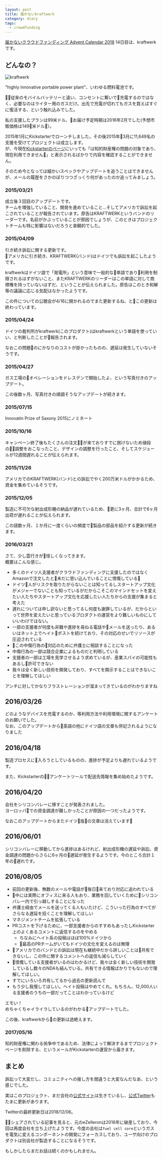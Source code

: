 ```yaml
---
layout: post
title: 届かないkraftwerk
category: diary
tags:
  - crowdfunding
---
```


[届かないクラウドファンディング Advent Calendar 2018](https://adventar.org/calendars/3459) 14日目は、kraftwerkです。

## どんなの？

![kraftwerk](https://lh3.googleusercontent.com/tG_9qBGsBfq9QnzsjhSLqohKVeTKaS4dCkplh3ZbgB9PMGMLUXyM2ZzBtt_l82v5EaiE-4A7jpr8DrK6sERnMHRDuOhz8qnqNpjBHshmG9jXwGhMwTJ6yXVQBdxdV2ZgOaqBBz7vUym4Ui1lXqWQDo8CSysZ-lh-KIoqg58avIWk8x9kYU7pAAUud7qCJx2SCv0xqah8zhDXCJgRtdWPM8YCN0WTZLkeeCQijDGBVVTSb0B2olsGCd9ysIbw-PHiEFaW2BEhiDCMMMX7gkG1RY2DttVXAdPp9MiXlOY9JX1jDBibRx-eufxKzswu-HlD5i1twk-Al6xheVB6_wDPwaMlQg_SfPpj64xPp9QyHfqosnN9w_qTxXmpAf_tnUBd1SopvwSc5XWa1hAj4nB3wrDJV2Uhbek7L89Tpzw4WTRupdAiTY3uy5d4opZXWq_530GPzLKOyL79os8lJGB3o0smUTYqvH7eNzjd8I_xuGJpxJLZFRWZrWbbTXL2AWURGnBNvKcg8orPcl8qI5-y1s_PI75zgMBdEG95BYSs_P7bGirpHA039XaOsGHKHrVCJm6jWS92kai-ZsSsDVPnmLV7LaaXn-MpXObnYdNzvOihj7XG8BQVzA5FdfVXkyMMegvVLAxx5iYCcyttzu7ARbOg=w560)

"highly innovative portable power plant"、いわゆる燃料電池です。

従来のモバイルバッテリーと違い、コンセントに繋いで充電するのではなく、必要なのはライター用のガスだけ。出先で充電が切れてもガスを買えばすぐに復活する、という触れ込みでした。

私の支援したプランは99米ドル、お届け予定時期は2016年2月でした(予想市販価格は149米ドル）。

2015年1月にKickstarterでローンチしました。その後2015年3月に11,649名の支援を受けてプロジェクトは成立します。  
が、今現在[Kickstarterのページ](https://www.kickstarter.com/projects/265641170/kraftwerk-highly-innovative-portable-power-plant)にいっても「は知的財産権の問題の対象であり、現在利用できません」と表示されるばかりで内容を確認することができません。

そのため今となっては細かいスペックやアップデートを追うことはできませんが、メールの履歴をさかのぼりつつざっくり何があったのか追ってみましょう。

### 2015/03/21

成立後３回目のアップデートです。  
チームを増強していること、開発を進めていること…そしてアメリカで訴訟を起こされていることが報告されています。原告はKRAFTWERKというバンドのリーダーです。名前がかぶっていることが原因でしょうが、このときはプロジェクトチームも特に影響はないだろうと楽観的でした。

### 2015/04/09

引き続き訴訟に関する更新です。  
アメリカに引き続き、KRAFTWERK(バンド)はドイツでも訴訟を起こしたようです。

kraftwerkはドイツ語で「発電所」という意味で一般的な単語であり利用を制限されるはずがないこと、またKRAFTWERKのリーダーはこの単語に対して商標権を持っていないはずだ、ということが伝えられました。原告はこのとき和解等の議論に応じる気配はなかったようです。

この件についての公聴会が4/16に開かれるのでまた更新するね、とこの更新は終わっています。


### 2015/04/24

ドイツの裁判所がkraftwerk(このプロダクト)はkraftwerkという単語を使っていい、と判断したことが報告されます。

なおこの問題のにかなりのコストが掛かったものの、遅延は発生していないそうです。

### 2015/04/27

ガス工場のオペレーションをドレスデンで開始したよ、という写真付きのアップデート。

この後数ヶ月、写真付きの順調そうなアップデートが続きます。

### 2015/07/15

Innovatin Prize of Saxony 2015にノミネート

### 2015/10/16

キャンペーン終了後もたくさんの注文が来ておりすでに捌けないため値段の調整をおこなったこと、デザインの調整を行ったこと、そしてスケジュールが12週間遅れることが伝えられます。

### 2015/11/26

アメリカでのKRAFTWERK(バンド)との訴訟でやく200万米ドルがかかるため、資金を集めているそうです。

### 2015/12/05

製造に不可欠な射出成形機の納品が遅れているため、更に3ヶ月、合計で6ヶ月出荷が遅れることが伝えられます。

この語数ヶ月、１か月に一度くらいの頻度で製品の部品を紹介する更新が続きます。


### 2016/03/21

さて、少し雲行きが怪しくなってきます。  
概要はこんな感じ。

- 多くのドイツ人支援者がクラウドファンディングに支援したのではなくAmazonで注文したと未だに思い込んでいることに憤慨している
- ドイツ人がリスクを取りたがらないことは知ってるしスタートアップ文化がメジャーでないことも知っているがだからこそこのマインドセットを変えたい人たちやスタートアップ文化を応援したい人たちからの支援が集まると考えた
- 遅れについては申し訳ないと思ってるし何度も謝罪しているが、だからといって世界を変えたいと思っているプロダクトの運営をより難しいものにしていいわけではない。
- 一部の支援者が何度も非難や進捗を尋ねる電話やメールを送ったり、あるいはネット上でヘイトポストを続けており、その対応のせいでリソースが圧迫されている
- この中傷行為の対応のために弁護士に相談することになった
- 中傷行為の一部は競合企業によるものだと判明している
- 支援者の一部は工場を見学させるよう求めているが、産業スパイの可能性もあるし許可できない
- 我々は全く新しい技術を開発しており、すべてを開示することはできないことを理解してほしい

アンチに対してかなりフラストレーションが溜まってきているのがわかりますね

## 2016/03/26

どのようなデバイスを充電するのか、等利用方法や利用環境に関するアンケートのお願いでした。  
なお、このアップデートから英語の他にドイツ語の文章も併記されるようになりました

## 2016/04/18

製造プロセスに入ろうとしているものの、進捗が予定よりも遅れているようです。

また、Kickstarterのアンケートツールで配送先情報を集め始めたようです。

## 2016/04/20

会社をシリコンバレーに移すことが発表されました。  
ヨーロッパでの資金調達が難しかったことが原因の一つだったようです。

なおこのアップデートからまたドイツ版の文章は消えています

## 2016/06/01

シリコンバレーに移動してから進捗はあるけれど、射出成形機の遅延や訴訟、資金調達の問題からさらに6ヶ月の遅延が発生するようです。今のところ合計１年の遅れです。


## 2016/08/05

- 前回の更新後、無数のメールや電話が毎日来ており対応に追われている
- 中には実際にオフィスに来る人もおり、業務を回していくためにシリコンバレー内で引っ越しすることになった
- 弁護士経由でメールを送ってくる人もいたけど、こういった行為のすべてがさらなる遅延を招くことを理解してほしい
- マネジメントチームを拡張している
- PRコストを下げるために、一部支援者からのすすめもあったしKickstarter上のよくあるコメントに返信するのをやめる
  - ちなみにヘイト系の投稿はほぼ100%ドイツから
  - 最高のPRチームがいてもドイツの文化を変えるのは無理
- アメリカでのバンドとの訴訟は現在も継続中だから詳しいことは共有できないし、この件に関するコメントへの返信も減らしていく
- 憤慨している支援者がいるのはわかるけど、我々は全く新しい技術を開発しているし数々のNDAも結んでいる。共有できる情報ばかりでもないので理解してほしい。
- すでにいろいろ共有してるから過去の更新読んで
- もう少し我慢してほしい。ヘイト投稿はやめてくれ。もちろん、12,000人いる支援者のうちの一部だってことはわかっているけど

エモい！  
めちゃくちゃイライラしているのがわかるアップデートでした。

この後、kraftwerkからの更新は途絶えます。

### 2017/05/16

知的財産権に関わる係争中であるため、法律によって解決するまでプロジェクトページを削除する、というメールがKickstarterの運営から届きます。


## まとめ

訴訟って大変だし、コミュニティへの接し方を間違うと大変なんだなあ、という感じでした。

実はこのプロジェクト、まだ会社の[公式サイト](http://kraftwerkgroup.com/)は生きているし、[公式Twitter](https://twitter.com/hellokraftwerk)もたまに更新があります。

Twitterの最終更新日は2018/12/06。  

シェアされている記事を見ると、元のeZelleronは2016年に破産しており、今回は再度会社を立ち上げたようです。今度の会社は`fuel cell core`というガスを電気に変えるコンポーネントの開発にフォーカスしており、ユーザ向けのプロダクトは別会社が製造することになるそうです。

もしかしたらまだお話は続くのかもしれません。
